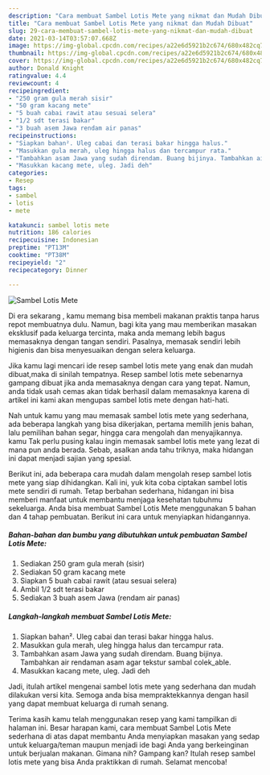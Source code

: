 ```yaml
---
description: "Cara membuat Sambel Lotis Mete yang nikmat dan Mudah Dibuat"
title: "Cara membuat Sambel Lotis Mete yang nikmat dan Mudah Dibuat"
slug: 29-cara-membuat-sambel-lotis-mete-yang-nikmat-dan-mudah-dibuat
date: 2021-03-14T03:57:07.668Z
image: https://img-global.cpcdn.com/recipes/a22e6d5921b2c674/680x482cq70/sambel-lotis-mete-foto-resep-utama.jpg
thumbnail: https://img-global.cpcdn.com/recipes/a22e6d5921b2c674/680x482cq70/sambel-lotis-mete-foto-resep-utama.jpg
cover: https://img-global.cpcdn.com/recipes/a22e6d5921b2c674/680x482cq70/sambel-lotis-mete-foto-resep-utama.jpg
author: Donald Knight
ratingvalue: 4.4
reviewcount: 4
recipeingredient:
- "250 gram gula merah sisir"
- "50 gram kacang mete"
- "5 buah cabai rawit atau sesuai selera"
- "1/2 sdt terasi bakar"
- "3 buah asem Jawa rendam air panas"
recipeinstructions:
- "Siapkan bahan². Uleg cabai dan terasi bakar hingga halus."
- "Masukkan gula merah, uleg hingga halus dan tercampur rata."
- "Tambahkan asam Jawa yang sudah direndam. Buang bijinya. Tambahkan air rendaman asam agar tekstur sambal colek_able."
- "Masukkan kacang mete, uleg. Jadi deh"
categories:
- Resep
tags:
- sambel
- lotis
- mete

katakunci: sambel lotis mete 
nutrition: 186 calories
recipecuisine: Indonesian
preptime: "PT13M"
cooktime: "PT38M"
recipeyield: "2"
recipecategory: Dinner

---
```



![Sambel Lotis Mete](https://img-global.cpcdn.com/recipes/a22e6d5921b2c674/680x482cq70/sambel-lotis-mete-foto-resep-utama.jpg)

Di era  sekarang , kamu memang bisa membeli makanan praktis tanpa harus repot membuatnya dulu. Namun, bagi kita yang mau memberikan masakan eksklusif pada keluarga tercinta, maka anda memang lebih bagus memasaknya dengan tangan sendiri. Pasalnya, memasak sendiri lebih higienis dan bisa menyesuaikan dengan selera keluarga.

Jika kamu lagi mencari ide resep sambel lotis mete yang enak dan mudah dibuat,maka di sinilah tempatnya. Resep sambel lotis mete  sebenarnya gampang dibuat jika anda memasaknya dengan cara yang tepat. Namun, anda tidak usah cemas akan tidak berhasil dalam memasaknya 
karena di artikel ini kami akan mengupas sambel lotis mete dengan hati-hati.  



Nah untuk kamu yang mau memasak sambel lotis mete yang sederhana, ada beberapa langkah yang bisa dikerjakan, pertama memilih jenis bahan, lalu pemilihan bahan segar, hingga cara mengolah dan menyajikannya. kamu Tak perlu pusing kalau ingin memasak sambel lotis mete yang lezat di mana pun anda berada. Sebab, asalkan anda  tahu triknya, maka hidangan ini dapat menjadi sajian yang spesial.

Berikut ini, ada beberapa cara mudah dalam mengolah resep sambel lotis mete yang siap dihidangkan. Kali ini, yuk kita coba ciptakan sambel lotis mete sendiri di rumah. Tetap berbahan sederhana, hidangan ini bisa memberi manfaat untuk membantu menjaga kesehatan tubuhmu sekeluarga. Anda bisa membuat Sambel Lotis Mete menggunakan 5 bahan dan 4 tahap pembuatan. Berikut ini cara untuk menyiapkan hidangannya.

<!--inarticleads1-->

##### Bahan-bahan dan bumbu yang dibutuhkan untuk pembuatan Sambel Lotis Mete:

1. Sediakan 250 gram gula merah (sisir)
1. Sediakan 50 gram kacang mete
1. Siapkan 5 buah cabai rawit (atau sesuai selera)
1. Ambil 1/2 sdt terasi bakar
1. Sediakan 3 buah asem Jawa (rendam air panas)




<!--inarticleads2-->

##### Langkah-langkah membuat Sambel Lotis Mete:

1. Siapkan bahan². Uleg cabai dan terasi bakar hingga halus.
1. Masukkan gula merah, uleg hingga halus dan tercampur rata.
1. Tambahkan asam Jawa yang sudah direndam. Buang bijinya. Tambahkan air rendaman asam agar tekstur sambal colek_able.
1. Masukkan kacang mete, uleg. Jadi deh




Jadi, itulah artikel mengenai  sambel lotis mete  yang sederhana dan mudah dilakukan versi kita. Semoga anda bisa mempraktekkannya dengan hasil yang dapat membuat keluarga di rumah senang. 

Terima kasih kamu telah menggunakan resep yang kami tampilkan di halaman ini. Besar harapan kami, cara membuat  Sambel Lotis Mete sederhana di atas dapat membantu Anda menyiapkan masakan yang sedap untuk keluarga/teman maupun menjadi ide bagi Anda yang berkeinginan untuk berjualan makanan. Gimana nih? Gampang kan? Itulah resep sambel lotis mete yang bisa Anda praktikkan di rumah. Selamat mencoba!

